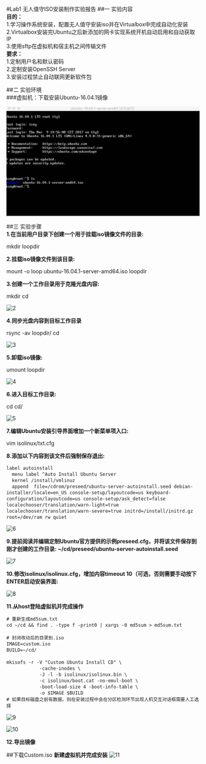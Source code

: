 #Lab1 无人值守ISO安装制作实验报告
##一 实验内容    
**目的：**    
1.学习操作系统安装，配置无人值守安装iso并在Virtualbox中完成自动化安装    
2.Virtualbox安装完Ubuntu之后新添加的网卡实现系统开机自动启用和自动获取IP    
3.使用sftp在虚拟机和宿主机之间传输文件    
**要求：**    
1.定制用户名和默认密码    
2.定制安装OpenSSH Server    
3.安装过程禁止自动联网更新软件包

##二 实验环境    
###虚拟机：下载安装Ubuntu-16.04.1镜像

![1](1.png)

##三 实验步骤     
**1.在当前用户目录下创建一个用于挂载iso镜像文件的目录:**    

mkdir loopdir

**2.挂载iso镜像文件到该目录:**    

mount -o loop ubuntu-16.04.1-server-amd64.iso loopdir

**3.创建一个工作目录用于克隆光盘内容:**

mkdir cd

![2](/Users/mabingjie/Desktop/media/14896500944069/2.png)

**4.同步光盘内容到目标工作目录**

rsync -av loopdir/ cd

![3](/Users/mabingjie/Desktop/media/14896500944069/3.png)

**5.卸载iso镜像:**

umount loopdir

![4](/Users/mabingjie/Desktop/media/14896500944069/4.png)

**6.进入目标工作目录:**

cd cd/

![5](/Users/mabingjie/Desktop/media/14896500944069/5.png)

**7.编辑Ubuntu安装引导界面增加一个新菜单项入口:**    

vim isolinux/txt.cfg

**8.添加以下内容到该文件后强制保存退出:**

```
label autoinstall
  menu label ^Auto Install Ubuntu Server
  kernel /install/vmlinuz
  append  file=/cdrom/preseed/ubuntu-server-autoinstall.seed debian-installer/locale=en_US console-setup/layoutcode=us keyboard-configuration/layoutcode=us console-setup/ask_detect=false localechooser/translation/warn-light=true localechooser/translation/warn-severe=true initrd=/install/initrd.gz root=/dev/ram rw quiet
```

![6](/Users/mabingjie/Desktop/media/14896500944069/6.png)

**9.提前阅读并编辑定制Ubuntu官方提供的示例preseed.cfg，并将该文件保存到刚才创建的工作目录:  ~/cd/preseed/ubuntu-server-autoinstall.seed**

![7](/Users/mabingjie/Desktop/media/14896500944069/7.png)

**10.修改isolinux/isolinux.cfg，增加内容timeout 10（可选，否则需要手动按下ENTER启动安装界面:**

![8](/Users/mabingjie/Desktop/media/14896500944069/8.png)

**11.从host登陆虚拟机并完成操作**

```
# 重新生成md5sum.txt
cd ~/cd && find . -type f -print0 | xargs -0 md5sum > md5sum.txt

# 封闭改动后的目录到.iso
IMAGE=custom.iso
BUILD=~/cd/

mkisofs -r -V "Custom Ubuntu Install CD" \
            -cache-inodes \
            -J -l -b isolinux/isolinux.bin \
            -c isolinux/boot.cat -no-emul-boot \
            -boot-load-size 4 -boot-info-table \
            -o $IMAGE $BUILD
# 如果目标磁盘之前有数据，则在安装过程中会在分区检测环节出现人机交互对话框需要人工选择
```

![9](/Users/mabingjie/Desktop/media/14896500944069/9.png)

![10](/Users/mabingjie/Desktop/media/14896500944069/10.png)

**12.导出镜像**

##下载Custom.iso
**新建虚拟机并完成安装**
![11](/Users/mabingjie/Desktop/media/14896500944069/11.png)


